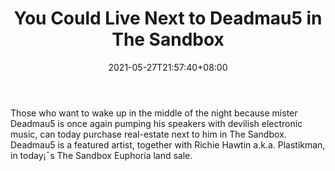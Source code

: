 ﻿---
title: "You Could Live Next to Deadmau5 in The Sandbox"
date: 2021-05-27T21:57:40+08:00
lastmod: 2021-05-27T16:45:40+08:00
draft: false
authors: ["Derwin"]
description: "Those who want to wake up in the middle of the night because mister Deadmau5 is once again pumping his speakers with devilish electronic music, can today purchase real-estate next to him in The Sandbox. Deadmau5 is a featured artist, together with Richie Hawtin a.k.a. Plastikman, in today¡¯s The Sandbox Euphoria land sale."
featuredImage: "you-could-live-next-to-deadmau5-in-the-sandbox.png"
tags: ["Virtual World","Play to Earn"]
categories: ["news"]
news: ["Virtual World"]
weight: 
lightgallery: true
pinned: false
recommend: false
recommend1: false
---

Those who want to wake up in the middle of the night because mister Deadmau5 is once again pumping his speakers with devilish electronic music, can today purchase real-estate next to him in The Sandbox. Deadmau5 is a featured artist, together with Richie Hawtin a.k.a. Plastikman, in today¡¯s The Sandbox Euphoria land sale.

<!--more-->

